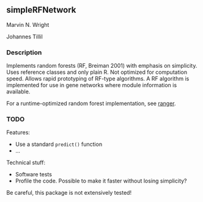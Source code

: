 ## simpleRFNetwork
Marvin N. Wright

Johannes Tillil

### Description
Implements random forests (RF, Breiman 2001) with emphasis on simplicity. Uses reference classes and only plain R. Not optimized for computation speed. Allows rapid prototyping of RF-type algorithms. A RF algorithm is implemented for use in gene networks where module information is available.

For a runtime-optimized random forest implementation, see [ranger](https://github.com/imbs-hl/ranger).

### TODO
Features: 
* Use a standard `predict()` function
* ...

Technical stuff:
* Software tests
* Profile the code. Possible to make it faster without losing simplicity?

Be careful, this package is not extensively tested!